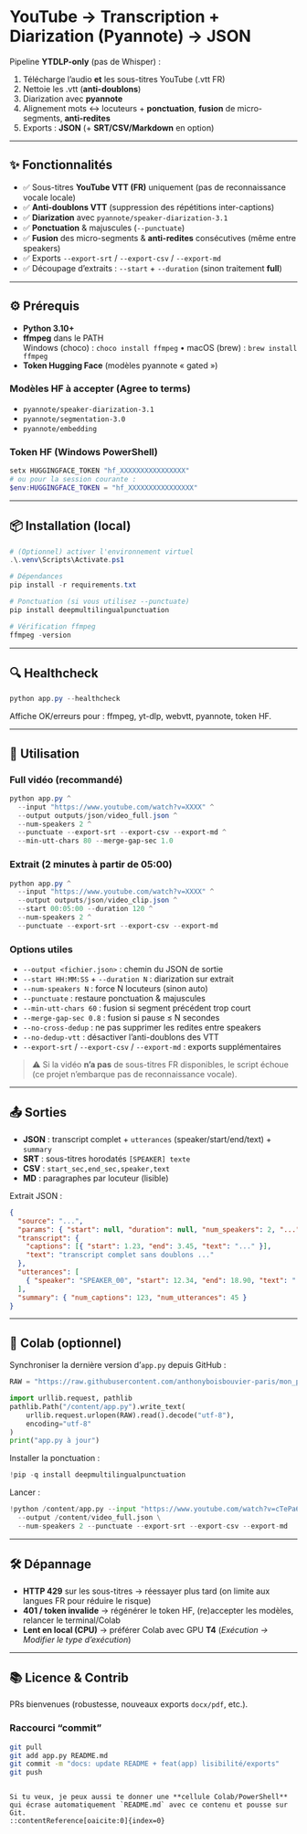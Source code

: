 
# YouTube → Transcription + Diarization (Pyannote) → JSON

Pipeline **YTDLP-only** (pas de Whisper) :
1) Télécharge l’audio **et** les sous-titres YouTube (.vtt FR)  
2) Nettoie les .vtt (**anti-doublons**)  
3) Diarization avec **pyannote**  
4) Alignement mots ↔ locuteurs + **ponctuation**, **fusion** de micro-segments, **anti-redites**  
5) Exports : **JSON** (+ **SRT/CSV/Markdown** en option)

---

## ✨ Fonctionnalités

- ✅ Sous-titres **YouTube VTT (FR)** uniquement (pas de reconnaissance vocale locale)
- ✅ **Anti-doublons VTT** (suppression des répétitions inter-captions)
- ✅ **Diarization** avec `pyannote/speaker-diarization-3.1`
- ✅ **Ponctuation** & majuscules (`--punctuate`)
- ✅ **Fusion** des micro-segments & **anti-redites** consécutives (même entre speakers)
- ✅ Exports `--export-srt` / `--export-csv` / `--export-md`
- ✅ Découpage d’extraits : `--start` + `--duration` (sinon traitement **full**)

---

## ⚙️ Prérequis

- **Python 3.10+**
- **ffmpeg** dans le PATH  
  Windows (choco) : `choco install ffmpeg` • macOS (brew) : `brew install ffmpeg`
- **Token Hugging Face** (modèles pyannote « gated »)

### Modèles HF à accepter (Agree to terms)

- `pyannote/speaker-diarization-3.1`
- `pyannote/segmentation-3.0`
- `pyannote/embedding`

### Token HF (Windows PowerShell)

```powershell
setx HUGGINGFACE_TOKEN "hf_XXXXXXXXXXXXXXXX"
# ou pour la session courante :
$env:HUGGINGFACE_TOKEN = "hf_XXXXXXXXXXXXXXXX"
````

---

## 📦 Installation (local)

```powershell
# (Optionnel) activer l'environnement virtuel
.\.venv\Scripts\Activate.ps1

# Dépendances
pip install -r requirements.txt

# Ponctuation (si vous utilisez --punctuate)
pip install deepmultilingualpunctuation

# Vérification ffmpeg
ffmpeg -version
```

---

## 🔍 Healthcheck

```powershell
python app.py --healthcheck
```

Affiche OK/erreurs pour : ffmpeg, yt-dlp, webvtt, pyannote, token HF.

---

## 🚀 Utilisation

### Full vidéo (recommandé)

```powershell
python app.py ^
  --input "https://www.youtube.com/watch?v=XXXX" ^
  --output outputs/json/video_full.json ^
  --num-speakers 2 ^
  --punctuate --export-srt --export-csv --export-md ^
  --min-utt-chars 80 --merge-gap-sec 1.0
```

### Extrait (2 minutes à partir de 05:00)

```powershell
python app.py ^
  --input "https://www.youtube.com/watch?v=XXXX" ^
  --output outputs/json/video_clip.json ^
  --start 00:05:00 --duration 120 ^
  --num-speakers 2 ^
  --punctuate --export-srt --export-csv --export-md
```

### Options utiles

* `--output <fichier.json>` : chemin du JSON de sortie
* `--start HH:MM:SS` + `--duration N` : diarization sur extrait
* `--num-speakers N` : force N locuteurs (sinon auto)
* `--punctuate` : restaure ponctuation & majuscules
* `--min-utt-chars 60` : fusion si segment précédent trop court
* `--merge-gap-sec 0.8` : fusion si pause ≤ N secondes
* `--no-cross-dedup` : ne pas supprimer les redites entre speakers
* `--no-dedup-vtt` : désactiver l’anti-doublons des VTT
* `--export-srt` / `--export-csv` / `--export-md` : exports supplémentaires

> ⚠️ Si la vidéo **n’a pas** de sous-titres FR disponibles, le script échoue (ce projet n’embarque pas de reconnaissance vocale).

---

## 📤 Sorties

* **JSON** : transcript complet + `utterances` (speaker/start/end/text) + `summary`
* **SRT** : sous-titres horodatés `[SPEAKER] texte`
* **CSV** : `start_sec,end_sec,speaker,text`
* **MD** : paragraphes par locuteur (lisible)

Extrait JSON :

```json
{
  "source": "...",
  "params": { "start": null, "duration": null, "num_speakers": 2, "...": "..." },
  "transcript": {
    "captions": [{ "start": 1.23, "end": 3.45, "text": "..." }],
    "text": "transcript complet sans doublons ..."
  },
  "utterances": [
    { "speaker": "SPEAKER_00", "start": 12.34, "end": 18.90, "text": "..." }
  ],
  "summary": { "num_captions": 123, "num_utterances": 45 }
}
```

---

## 🧪 Colab (optionnel)

Synchroniser la dernière version d’`app.py` depuis GitHub :

```python
RAW = "https://raw.githubusercontent.com/anthonyboisbouvier-paris/mon_projet_politique/main/app.py"

import urllib.request, pathlib
pathlib.Path("/content/app.py").write_text(
    urllib.request.urlopen(RAW).read().decode("utf-8"),
    encoding="utf-8"
)
print("app.py à jour")
```

Installer la ponctuation :

```python
!pip -q install deepmultilingualpunctuation
```

Lancer :

```python
!python /content/app.py --input "https://www.youtube.com/watch?v=cTePa6vmeag" \
  --output /content/video_full.json \
  --num-speakers 2 --punctuate --export-srt --export-csv --export-md
```

---

## 🛠️ Dépannage

* **HTTP 429** sur les sous-titres → réessayer plus tard (on limite aux langues FR pour réduire le risque)
* **401 / token invalide** → régénérer le token HF, (re)accepter les modèles, relancer le terminal/Colab
* **Lent en local (CPU)** → préférer Colab avec GPU **T4** (*Exécution → Modifier le type d’exécution*)

---

## 📚 Licence & Contrib

PRs bienvenues (robustesse, nouveaux exports `docx/pdf`, etc.).

### Raccourci “commit”

```bash
git pull
git add app.py README.md
git commit -m "docs: update README + feat(app) lisibilité/exports"
git push
```

```

Si tu veux, je peux aussi te donner une **cellule Colab/PowerShell** qui écrase automatiquement `README.md` avec ce contenu et pousse sur Git.
::contentReference[oaicite:0]{index=0}
```
